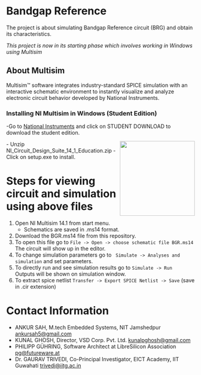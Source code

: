 # Bandgap Reference
The project is about simulating Bandgap Reference circuit (BRG) and obtain its characteristics. 

*This project is now in its starting phase which involves working in Windows using Multisim* 

## About Multisim

Multisim™ software integrates industry-standard SPICE simulation with an interactive schematic environment to instantly visualize and analyze electronic circuit behavior developed by National Instruments.

### Installing NI Multisim in Windows (Student Edition)

-Go to [National Instruments](https://www.ni.com/en-in/shop/electronic-test-instrumentation/application-software-for-electronic-test-and-instrumentation-category/what-is-multisim.html) and click on STUDENT DOWNLOAD to download the student edition. 

<img align ="right" src= "![simulate](https://user-images.githubusercontent.com/66694233/84512621-de94bf80-ace5-11ea-9255-2251304f2b67.jpg)" width=" 200">
 - Unzip NI_Circuit_Design_Suite_14_1_Education.zip
 - Click on setup.exe to install. 

Steps for viewing circuit and simulation using above files
===================================

1. Open NI Multisim 14.1 from start menu.
   - Schematics are saved in .ms14 format.
2. Download the BGR.ms14 file from this repository.
3. To open this file go to
   `File -> Open -> choose schematic file BGR.ms14`
   The circuit will show up in the editor. 
4. To change simulation parameters go to ` Simulate -> Analyses and simulation` and set parameters. 
5. To directly run and see simulation results go to `Simulate -> Run `
   Outputs will be shown on simulation window.
6. To extract spice netlist
   `Transfer -> Export SPICE Netlist -> Save` (save in .cir extension)
   
Contact Information
===================================
- ANKUR SAH, 
 M.tech Embedded Systems, NIT Jamshedpur
  ankursah5@gmail.com
- KUNAL GHOSH, 
 Director, VSD Corp. Pvt. Ltd. 
  kunalpghosh@gmail.com
- PHILIPP GÜHRING, 
Software Architect at LibreSilicon Association
  pg@futureware.at
 - Dr. GAURAV TRIVEDI, 
 Co-Principal Investigator, EICT Academy, IIT Guwahati
 trivedi@iitg.ac.in

